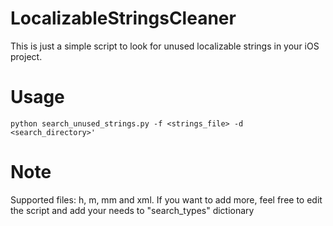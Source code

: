 # LocalizableStringsCleaner
This is just a simple script to look for unused localizable strings in your iOS project.

# Usage
`python search_unused_strings.py -f <strings_file> -d <search_directory>'`

# Note
Supported files: h, m, mm and xml. If you want to add more, feel free to edit the script and add your needs to "search_types" dictionary
